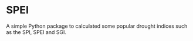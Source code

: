 # SPEI
A simple Python package to calculated some popular drought indices such as the SPI, SPEI and SGI.
